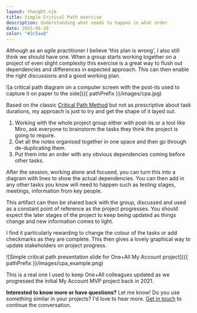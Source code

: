 ```yaml
---
layout: thought.njk
title: Simple Critical Path exercise
description: Understanding what needs to happen in what order
date: 2025-06-28
color: "#2c5aa0"
---
```


Although as an agile practitioner I believe 'this plan is wrong', I also still think we should have one. When a group starts working together on a project of even slight complexity this exercise is a great way to flush out dependencies and differences in expected approach. This can then enable the right discussions and a good working plan.

![a critical path diagram on a computer screen with the post-its used to capture it on paper to the side]({{ pathPrefix }}/images/cpa.jpg)

Based on the classic [Critical Path Method](https://en.wikipedia.org/wiki/Critical_path_method) but not as prescriptive about task durations, my approach is just to try and get the shape of it layed out.

1. Working with the whole project group either with post-its or a tool like Miro, ask everyone to brainstorm the tasks they think the project is going to require.
2. Get all the notes organised together in one space and then go through de-duplicating them.
3. Put them into an order with any obvious dependencies coming before other tasks.

After the session, working alone and focused, you can turn this into a diagram with lines to show the actual dependencies. You can then add in any other tasks you know will need to happen such as testing stages, meetings, information from key people.

This artifact can then be shared back with the group, discussed and used as a constant point of reference as the project progresses. You should expect the later stages of the project to keep being updated as things change and new information comes to light.

I find it particularly rewarding to change the colour of the tasks or add checkmarks as they are complete. This then gives a lovely graphical way to update stakeholders on project progress.

![Simple critical path presentation slide for One+All My Account project]({{ pathPrefix }}/images/cpa_example.png)

This is a real one I used to keep One+All colleagues updated as we progressed the initial My Account MVP project back in 2021.

<div class="highlight-box">
<p><strong>Interested to know more or have questions?</strong> Let me know! Do you use something similar in your projects? I'd love to hear more. <a href="/contact/">Get in touch</a> to continue the conversation.</p>
</div>